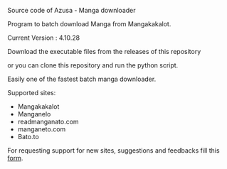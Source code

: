 Source code of Azusa - Manga downloader

Program to batch download Manga from Mangakakalot. 

Current Version : 4.10.28

Download the executable files from the releases of this repository

or you can clone this repository and run the python script.

Easily one of the fastest batch manga downloader.

Supported sites:

* Mangakakalot
* Manganelo
* readmanganato.com
* manganeto.com
* Bato.to


For requesting support for new sites, suggestions and feedbacks fill this [form](https://forms.gle/W6igzbXRw9yV7onc6 "Google Form").


